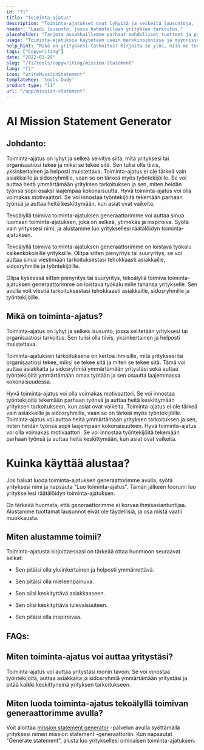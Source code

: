```yaml
---
id: "71"
title: "Toiminta-ajatus"
description: "Toiminta-ajatukset ovat lyhyitä ja selkeitä lausuntoja, joissa hahmotellaan yrityksen tarkoitus, mitä se tekee ja miksi se on olemassa. Niitä käytetään usein yrityksen arvojen ja tavoitteiden välittämiseen, ja niitä voidaan käyttää keinona erottaa yritys toisesta."
header: "Laadi lausunto, jossa hahmotellaan yrityksen tarkoitus."
placeholder: "Tarjota asiakkaillemme parhaat mahdolliset tuotteet ja palvelut."
usage: "Toiminta-ajatuksia käytetään usein markkinoinnissa ja myynnissä kertomaan, mitä yritys tekee ja miksi se on erilainen. Seuraava generaattori voi auttaa sinua suunnittelemaan ja aivovirtaamaan tyylitellyn toiminta-ajatuksen, joka on tiiviisti linjassa brändisi kanssa."
help_hint: "Mikä on yrityksesi tarkoitus? Kirjoita se ylös, niin me teemme siitä toiminta-ajatuksen."
tags: ["Copywriting"]
date: "2022-03-28"
slug: "/fi/tools/copywriting/mission-statement"
lang: "fi"
icon: "writeMissionStatement"
templateKey: 'tools-body'
product_type: "11"
url: "/app/mission-statement"
---
```


# AI Mission Statement Generator

## Johdanto:

Toiminta-ajatus on lyhyt ja selkeä selvitys siitä, mitä yrityksesi tai organisaatiosi tekee ja miksi se tekee sitä. Sen tulisi olla tiivis, yksinkertainen ja helposti muistettava. Toiminta-ajatus ei ole tärkeä vain asiakkaille ja sidosryhmille, vaan se on tärkeä myös työntekijöille. Se voi auttaa heitä ymmärtämään yrityksen tarkoituksen ja sen, miten heidän työnsä sopii osaksi laajempaa kokonaisuutta. Hyvä toiminta-ajatus voi olla voimakas motivaattori. Se voi innostaa työntekijöitä tekemään parhaan työnsä ja auttaa heitä keskittymään, kun asiat ovat vaikeita.

Tekoälyllä toimiva toiminta-ajatuksen generaattorimme voi auttaa sinua luomaan toiminta-ajatuksen, joka on selkeä, ytimekäs ja inspiroiva. Syötä vain yrityksesi nimi, ja alustamme luo yrityksellesi räätälöidyn toiminta-ajatuksen.

Tekoälyllä toimiva toiminta-ajatuksen generaattorimme on loistava työkalu kaikenkokoisille yrityksille. Olitpa sitten pienyritys tai suuryritys, se voi auttaa sinua viestimään tarkoituksestasi tehokkaasti asiakkaille, sidosryhmille ja työntekijöille.

Olipa kyseessä sitten pienyritys tai suuryritys, tekoälyllä toimiva toiminta-ajatuksen generaattorimme on loistava työkalu mille tahansa yritykselle. Sen avulla voit viestiä tarkoituksestasi tehokkaasti asiakkaille, sidosryhmille ja työntekijöille.

## Mikä on toiminta-ajatus?

Toiminta-ajatus on lyhyt ja selkeä lausunto, jossa selitetään yrityksesi tai organisaatiosi tarkoitus. Sen tulisi olla tiivis, yksinkertainen ja helposti muistettava.

Toiminta-ajatuksen tarkoituksena on kertoa ihmisille, mitä yrityksesi tai organisaatiosi tekee, miksi se tekee sitä ja miten se tekee sitä. Tämä voi auttaa asiakkaita ja sidosryhmiä ymmärtämään yritystäsi sekä auttaa työntekijöitä ymmärtämään omaa työtään ja sen osuutta laajemmassa kokonaisuudessa.

Hyvä toiminta-ajatus voi olla voimakas motivaattori. Se voi innostaa työntekijöitä tekemään parhaan työnsä ja auttaa heitä keskittymään yrityksen tarkoitukseen, kun asiat ovat vaikeita. Toiminta-ajatus ei ole tärkeä vain asiakkaille ja sidosryhmille, vaan se on tärkeä myös työntekijöille. Toiminta-ajatus voi auttaa heitä ymmärtämään yrityksen tarkoituksen ja sen, miten heidän työnsä sopii laajempaan kokonaisuuteen. Hyvä toiminta-ajatus voi olla voimakas motivaattori. Se voi innostaa työntekijöitä tekemään parhaan työnsä ja auttaa heitä keskittymään, kun asiat ovat vaikeita.

# Kuinka käyttää alustaa?

Jos haluat luoda toiminta-ajatuksen generaattorimme avulla, syötä yrityksesi nimi ja napsauta "Luo toiminta-ajatus". Tämän jälkeen foorumi luo yrityksellesi räätälöidyn toiminta-ajatuksen.

On tärkeää huomata, että generaattorimme ei korvaa ihmisasiantuntijaa. Alustamme tuottamat lausunnot eivät ole täydellisiä, ja osa niistä vaatii muokkausta.

## Miten alustamme toimii?

Toiminta-ajatusta kirjoittaessasi on tärkeää ottaa huomioon seuraavat seikat:

- Sen pitäisi olla yksinkertainen ja helposti ymmärrettävä.

- Sen pitäisi olla mieleenpainuva.

- Sen olisi keskityttävä asiakkaaseen.

- Sen olisi keskityttävä tulevaisuuteen.

- Sen pitäisi olla inspiroivaa.

## FAQs:

## Miten toiminta-ajatus voi auttaa yritystäsi?

Toiminta-ajatus voi auttaa yritystäsi monin tavoin. Se voi innostaa työntekijöitä, auttaa asiakkaita ja sidosryhmiä ymmärtämään yritystäsi ja pitää kaikki keskittyneinä yrityksen tarkoitukseen.

## Miten luoda toiminta-ajatus tekoälyllä toimivan generaattorimme avulla?

Voit aloittaa [mission statement generator](/app/mission-statement) -palvelun avulla syöttämällä yrityksesi nimen mission statement -generaattoriin. Kun napsautat "Generate statement", alusta luo yrityksellesi ominaisen toiminta-ajatuksen.

